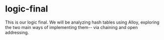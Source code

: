 # logic-final

This is our logic final. We will be analyzing hash tables using Alloy, exploring the two main ways of implementing them-- via chaining and open addressing.
